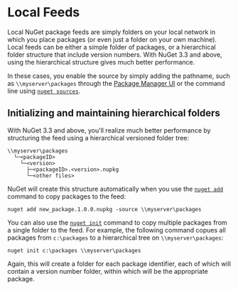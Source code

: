 # Local Feeds

Local NuGet package feeds are simply folders on your local network in which you place packages (or even just a folder on your own machine). Local feeds can be either a simple folder of packages, or a hierarchical folder structure that include version numbers. With NuGet 3.3 and above, using the hierarchical structure gives much better performance. 

In these cases, you enable the source by simply adding the pathname, such as `\\myserver\packages` through the [Package Manager UI](/ndocs/tools/package-manager-ui#package-sources) or the command line using [`nuget sources`](/ndocs/tools/nuget.exe-cli-reference#sources).   
 
## Initializing and maintaining hierarchical folders 

With NuGet 3.3 and above, you'll realize much better performance by structuring the feed using a hierarchical versioned folder tree:

	\\myserver\packages
      └─<packageID>
        └─<version>	            
          ├─<packageID>.<version>.nupkg	
          └─<other files>

NuGet will create this structure automatically when you use the [`nuget add`](/ndocs/tools/nuget.exe-cli-reference#add) command to copy packages to the feed: 

    nuget add new_package.1.0.0.nupkg -source \\myserver\packages

You can also use the [`nuget init`](/ndocs/tools/nuget.exe-cli-reference#init) command to copy multiple packages from a single folder to the feed. For example, the following command copues all packages from `c:\packages` to a hierarchical tree on `\\myserver\packages`: 

    nuget init c:\packages \\myserver\packages

Again, this will create a folder for each package identifier, each of which will contain a version number folder, within which will be the appropriate package.


